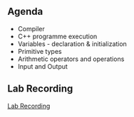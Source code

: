 ## Agenda
- Compiler
- C++ programme execution
- Variables - declaration & initialization
- Primitive types
- Arithmetic operators and operations
- Input and Output

## Lab Recording
[Lab Recording](https://drive.google.com/file/d/1I4WKF9zaWFEqsLowvstj8XAd3hDuGGBX/view?usp=sharing)
